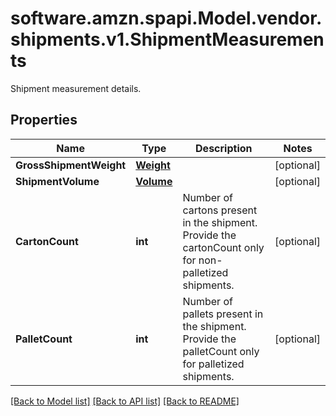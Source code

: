 # software.amzn.spapi.Model.vendor.shipments.v1.ShipmentMeasurements
Shipment measurement details.

## Properties

Name | Type | Description | Notes
------------ | ------------- | ------------- | -------------
**GrossShipmentWeight** | [**Weight**](Weight.md) |  | [optional] 
**ShipmentVolume** | [**Volume**](Volume.md) |  | [optional] 
**CartonCount** | **int** | Number of cartons present in the shipment. Provide the cartonCount only for non-palletized shipments. | [optional] 
**PalletCount** | **int** | Number of pallets present in the shipment. Provide the palletCount only for palletized shipments. | [optional] 

[[Back to Model list]](../README.md#documentation-for-models) [[Back to API list]](../README.md#documentation-for-api-endpoints) [[Back to README]](../README.md)

